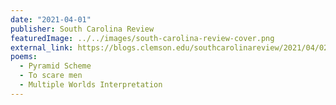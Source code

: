```yaml
---
date: "2021-04-01"
publisher: South Carolina Review
featuredImage: ../../images/south-carolina-review-cover.png
external_link: https://blogs.clemson.edu/southcarolinareview/2021/04/02/south-carolina-review-volume-532-spring-2021/
poems: 
  - Pyramid Scheme
  - To scare men
  - Multiple Worlds Interpretation
---
```

